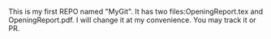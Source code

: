 This is my first REPO named "MyGit".
It has two files:OpeningReport.tex and OpeningReport.pdf.
I will change it at my convenience.
You may track it or PR.
